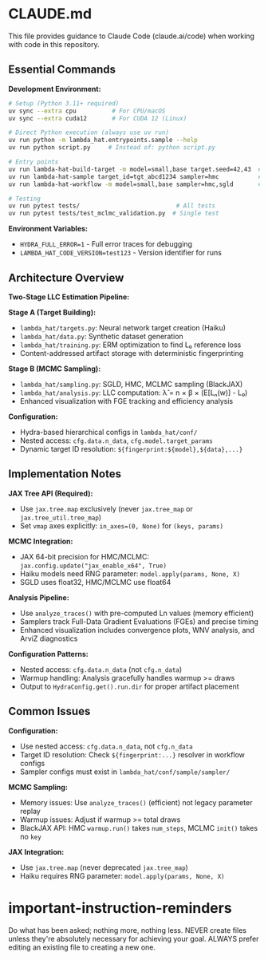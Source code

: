 
# CLAUDE.md

This file provides guidance to Claude Code (claude.ai/code) when working with code in this repository.

## Essential Commands

**Development Environment:**
```bash
# Setup (Python 3.11+ required)
uv sync --extra cpu          # For CPU/macOS
uv sync --extra cuda12       # For CUDA 12 (Linux)

# Direct Python execution (always use uv run)
uv run python -m lambda_hat.entrypoints.sample --help
uv run python script.py     # Instead of: python script.py

# Entry points
uv run lambda-hat-build-target -m model=small,base target.seed=42,43  # Build targets
uv run lambda-hat-sample target_id=tgt_abcd1234 sampler=hmc           # Direct sampling
uv run lambda-hat-workflow -m model=small,base sampler=hmc,sgld       # N×M workflows

# Testing
uv run pytest tests/                           # All tests
uv run pytest tests/test_mclmc_validation.py  # Single test
```

**Environment Variables:**
- `HYDRA_FULL_ERROR=1` - Full error traces for debugging
- `LAMBDA_HAT_CODE_VERSION=test123` - Version identifier for runs

## Architecture Overview

**Two-Stage LLC Estimation Pipeline:**

**Stage A (Target Building):**
- `lambda_hat/targets.py`: Neural network target creation (Haiku)
- `lambda_hat/data.py`: Synthetic dataset generation
- `lambda_hat/training.py`: ERM optimization to find L₀ reference loss
- Content-addressed artifact storage with deterministic fingerprinting

**Stage B (MCMC Sampling):**
- `lambda_hat/sampling.py`: SGLD, HMC, MCLMC sampling (BlackJAX)
- `lambda_hat/analysis.py`: LLC computation: λ̂ = n × β × (E[Lₙ(w)] - L₀)
- Enhanced visualization with FGE tracking and efficiency analysis

**Configuration:**
- Hydra-based hierarchical configs in `lambda_hat/conf/`
- Nested access: `cfg.data.n_data`, `cfg.model.target_params`
- Dynamic target ID resolution: `${fingerprint:${model},${data},...}`

## Implementation Notes

**JAX Tree API (Required):**
- Use `jax.tree.map` exclusively (never `jax.tree_map` or `jax.tree_util.tree_map`)
- Set `vmap` axes explicitly: `in_axes=(0, None)` for `(keys, params)`

**MCMC Integration:**
- JAX 64-bit precision for HMC/MCLMC: `jax.config.update("jax_enable_x64", True)`
- Haiku models need RNG parameter: `model.apply(params, None, X)`
- SGLD uses float32, HMC/MCLMC use float64

**Analysis Pipeline:**
- Use `analyze_traces()` with pre-computed Ln values (memory efficient)
- Samplers track Full-Data Gradient Evaluations (FGEs) and precise timing
- Enhanced visualization includes convergence plots, WNV analysis, and ArviZ diagnostics

**Configuration Patterns:**
- Nested access: `cfg.data.n_data` (not `cfg.n_data`)
- Warmup handling: Analysis gracefully handles warmup >= draws
- Output to `HydraConfig.get().run.dir` for proper artifact placement

## Common Issues

**Configuration:**
- Use nested access: `cfg.data.n_data`, not `cfg.n_data`
- Target ID resolution: Check `${fingerprint:...}` resolver in workflow configs
- Sampler configs must exist in `lambda_hat/conf/sample/sampler/`

**MCMC Sampling:**
- Memory issues: Use `analyze_traces()` (efficient) not legacy parameter replay
- Warmup issues: Adjust if warmup >= total draws
- BlackJAX API: HMC `warmup.run()` takes `num_steps`, MCLMC `init()` takes no `key`

**JAX Integration:**
- Use `jax.tree.map` (never deprecated `jax.tree_map`)
- Haiku requires RNG parameter: `model.apply(params, None, X)`

# important-instruction-reminders
Do what has been asked; nothing more, nothing less.
NEVER create files unless they're absolutely necessary for achieving your goal.
ALWAYS prefer editing an existing file to creating a new one.
